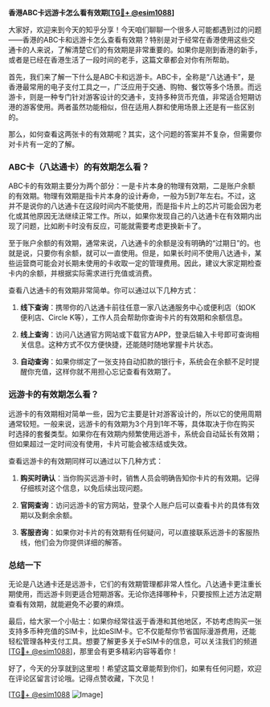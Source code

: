 **香港ABC卡远游卡怎么看有效期[[TG💪+ @esim1088](https://t.me/s/esim1088)]**

大家好，欢迎来到今天的知乎分享！今天咱们聊聊一个很多人可能都遇到过的问题——香港的ABC卡和远游卡怎么查看有效期？特别是对于经常在香港使用这些交通卡的人来说，了解清楚它们的有效期是非常重要的。如果你是刚到香港的新手，或者是已经在香港生活了一段时间的老手，这篇文章都会对你有所帮助。

首先，我们来了解一下什么是ABC卡和远游卡。ABC卡，全称是“八达通卡”，是香港最常用的电子支付工具之一，广泛应用于交通、购物、餐饮等多个场景。而远游卡，则是一种专门针对游客设计的交通卡，支持多种货币充值，非常适合短期访港的游客使用。两者虽然功能相似，但在适用人群和使用场景上还是有一些区别的。

那么，如何查看这两张卡的有效期呢？其实，这个问题的答案并不复杂，但需要你对卡片有一定的了解。

### ABC卡（八达通卡）的有效期怎么看？

ABC卡的有效期主要分为两个部分：一是卡片本身的物理有效期，二是账户余额的有效期。物理有效期是指卡片本身的设计寿命，一般为5到7年左右。不过，这并不是说你的八达通卡在这段时间内不能使用，而是指卡片上的芯片可能会因为老化或其他原因无法继续正常工作。所以，如果你发现自己的八达通卡在有效期内出现了问题，比如刷卡时没有反应，可能就需要考虑更换新卡了。

至于账户余额的有效期，通常来说，八达通卡的余额是没有明确的“过期日”的。也就是说，只要你有余额，就可以一直使用。但是，如果长时间不使用八达通卡，某些运营商可能会对长期未使用的卡收取一定的管理费用。因此，建议大家定期检查卡内的余额，并根据实际需求进行充值或消费。

查看八达通卡的有效期非常简单。你可以通过以下几种方式：

1. **线下查询**：携带你的八达通卡前往任意一家八达通服务中心或便利店（如OK便利店、Circle K等），工作人员会帮助你查询卡片的有效期和余额信息。
   
2. **线上查询**：访问八达通官方网站或下载官方APP，登录后输入卡号即可查询相关信息。这种方式不仅方便快捷，还能随时随地掌握卡片状态。

3. **自动查询**：如果你绑定了一张支持自动扣款的银行卡，系统会在余额不足时提醒你充值，这样你就不用担心忘记查看有效期了。

### 远游卡的有效期怎么看？

远游卡的有效期相对简单一些，因为它主要是针对游客设计的，所以它的使用周期通常较短。一般来说，远游卡的有效期为3个月到1年不等，具体取决于你在购买时选择的套餐类型。如果你在有效期内频繁使用远游卡，系统会自动延长有效期；但如果超过一定时间没有使用，卡片可能会被冻结或失效。

查看远游卡的有效期同样可以通过以下几种方式：

1. **购买时确认**：当你购买远游卡时，销售人员会明确告知你卡片的有效期。记得仔细核对这个信息，以免后续出现问题。

2. **官网查询**：访问远游卡的官方网站，登录个人账户后可以查看卡片的具体有效期以及剩余余额。

3. **客服咨询**：如果你对卡片的有效期有任何疑问，可以直接联系远游卡的客服热线，他们会为你提供详细的解答。

### 总结一下

无论是八达通卡还是远游卡，它们的有效期管理都非常人性化。八达通卡更注重长期使用，而远游卡则更适合短期游客。无论你选择哪种卡，只要按照上述方法定期查看有效期，就能避免不必要的麻烦。

最后，给大家一个小贴士：如果你经常往返于香港和其他地区，不妨考虑购买一张支持多币种充值的SIM卡，比如eSIM卡。它不仅能帮你节省国际漫游费用，还能轻松管理各种支付工具。想要了解更多关于eSIM卡的信息，可以关注我们的频道[[TG💪+ @esim1088](https://t.me/s/esim1088)]，那里会有更多精彩内容等着你！

好了，今天的分享就到这里啦！希望这篇文章能帮到你们，如果有任何问题，欢迎在评论区留言讨论哦。记得点赞收藏，下次见！

[[TG💪+ @esim1088](https://t.me/s/esim1088) ![Image](https://i.postimg.cc/4NQfJmqS/Snipaste-2025-05-13-00-14-12.png)]